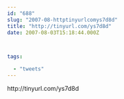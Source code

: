 ```yaml
---
id: "688"
slug: "2007-08-httptinyurlcomys7d8d"
title: "http://tinyurl.com/ys7d8d"
date: 2007-08-03T15:18:44.000Z



tags:

  - "tweets"
---
```

<div class="sqs-html-content">
  <p>http://tinyurl.com/ys7d8d</p>
</div>
